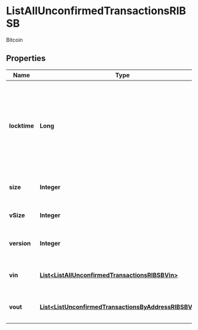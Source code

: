 

# ListAllUnconfirmedTransactionsRIBSB

Bitcoin

## Properties

| Name | Type | Description | Notes |
|------------ | ------------- | ------------- | -------------|
|**locktime** | **Long** | Represents the locktime on the transaction on the specific blockchain, i.e. the blockheight at which the transaction is valid. |  |
|**size** | **Integer** | Represents the total size of this transaction. |  |
|**vSize** | **Integer** | Defines the transaction&#39;s virtual size. |  |
|**version** | **Integer** | Defines the version of the transaction. |  |
|**vin** | [**List&lt;ListAllUnconfirmedTransactionsRIBSBVin&gt;**](ListAllUnconfirmedTransactionsRIBSBVin.md) | Represents the transaction inputs. |  |
|**vout** | [**List&lt;ListUnconfirmedTransactionsByAddressRIBSBVout&gt;**](ListUnconfirmedTransactionsByAddressRIBSBVout.md) | Represents the transaction outputs. |  |



